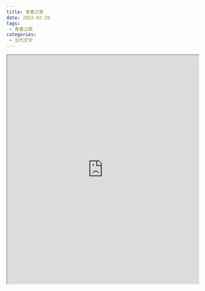 ```yaml
---
title: 青春之歌
date: 2022-02-28
tags:
 - 青春之歌
categories:
 - 当代文学
---
```




<iframe src="http://localhost:8080/pdf/web/viewer.html?file=https://vkceyugu.cdn.bspapp.com/VKCEYUGU-e9075d72-0451-48df-afe1-d46932ae4554/3822d359-5b02-43d3-b837-6a60d1c35ba5.pdf" width="100%" height="600px"></iframe>